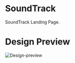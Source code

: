 # SoundTrack
SoundTrack Landing Page.


# Design Preview

![Design-preview](https://user-images.githubusercontent.com/107266315/182852002-f7ff2b00-deb6-4589-be4d-c78ed94acf92.png)
